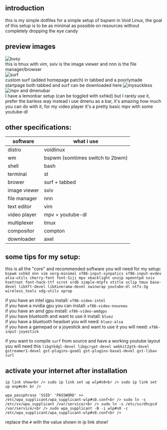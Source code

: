 ## introduction
this is my simple dotfiles for a simple setup of bspwm in Void Linux, the goal of this setup is to be as minimal as possible on resources without completely dropping the eye candy<br />

## preview images
![busy](https://raw.githubusercontent.com/Speyll/void-bspwm/master/screenshots/busy.png)<br />
this is tmux with vim, sxiv is the image viewer and nnn is the file manager/browser<br />
![surf](https://raw.githubusercontent.com/Speyll/void-bspwm/master/screenshots/customsurf.png)<br />
custom surf (added homepage patch) in tabbed and a poorlymade startpage both tabbed and surf can be downloaded here ![mysuckless](https://github.com/Speyll/mysuckless)<br />
![mpv and dmenubar](https://raw.githubusercontent.com/Speyll/void-bspwm/master/screenshots/dmenubar_and_vidya.png) <br />
I have a lemonbar setup (can be toggled with sxhkd) but I rarely use it, prefer the barless way instead i use dmenu as a bar, it's amazing how much you can do with it, for my video player it's a pretty basic mpv with some youtube-dl<br />

## other specifications:

| software  | what i use |
| ------------- | ------------- |
| distro  | voidlinux |
| wm  | bspwm (somtimes switch to 2bwm) |
| shell  | bash |
| terminal  | st |
| brower  | surf + tabbed |
| image viewer  | sxiv |
| file manager  | nnn |
| text editor  | vim |
| video player  | mpv + youtube-dl |
| multiplexer  | tmux |
| compositor  | compton |
| downloader | axel |

## some tips for my setup:
this is all the "core" and recommended software you will need for my setup:<br />
`bspwm sxhkd nnn vim xorg-minimal xf86-input-synpatics xf86-input-evdev alsa-utils cherry-font font-Siji mpv xbacklight unzip openntpd sxiv hsetroot font-hack-ttf scrot xrdb simple-mtpfs xtitle xclip tmux base-devel libXft-devel libXinerama-devel xwinwrap youtube-dl ntfs-3g wireless_tools xdg-utils xprop`<br />

if you have an intel igpu install: `xf86-video-intel`<br />
if you have a nvidia gpu you can install: `xf86-video-nouveau`<br />
if you have an amd gpu install: `xf86-video-amdgpu`<br />
if you have bluetooth and want to use it install: `bluez`<br />
if you have a bluetooth headset you will need: `bluez-alsa`<br />
if you have a gamepad or a joyestick and want to use it you will need: `xf86-input-joyestick`<br />

if you want to compile `surf` from source and have a working youtube layout you will need this `libgtkdgl-devel libgcrypt-devel webkit2gtk-devel gstreamer1-devel gst-plugins-good1 gst-plugins-base1-devel gst-libav curl`<br />

## activate your internet after installation
`ip link show<br />
sudo ip link set up wlp#s0<br />
sudo ip link set up enp#s0< br />`

`wpa_passphrase 'SSID' 'PASSWORD' >> /etc/wpa_supplicant/wpa_supplicant-wlp#s0.conf<br />
sudo ln -s /etc/sv/wpa_supplicant /var/service/<br />
sudo ln -s /etc/sv/dhcpcd /var/service/<br />
sudo wpa_supplicant -B -i wlp#s0 -c /etc/wpa_supplicant/wpa_supplicant-wlp#s0.conf<br />`

replace the `#` with the value shown in ip link show!
